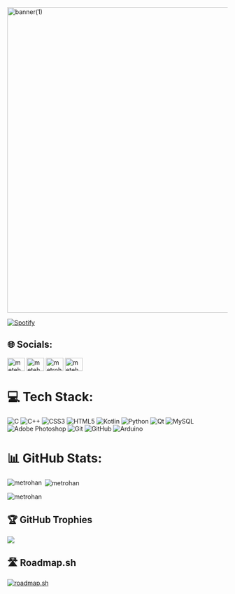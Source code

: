 
<img width="1743" height="697" alt="banner(1)" src="https://github.com/user-attachments/assets/b20207aa-a044-49d8-9a32-b82c10bd94c2" />

[![Spotify](https://novatorem-metehans-projects-dd2c0ea0.vercel.app/api/spotify)](https://open.spotify.com/user/attila6114?si=6d8ab9aac9b541ee)


## 🌐 Socials:
<p align="left">
<a href="https://twitter.com/metehangnn" target="blank"><img align="center" src="https://raw.githubusercontent.com/rahuldkjain/github-profile-readme-generator/master/src/images/icons/Social/twitter.svg" alt="metehangnn" height="30" width="40" /></a>
<a href="https://linkedin.com/in/metehangunen" target="blank"><img align="center" src="https://raw.githubusercontent.com/rahuldkjain/github-profile-readme-generator/master/src/images/icons/Social/linked-in-alt.svg" alt="metehangunen" height="30" width="40" /></a>
<a href="https://www.hackerrank.com/metrohan" target="blank"><img align="center" src="https://raw.githubusercontent.com/rahuldkjain/github-profile-readme-generator/master/src/images/icons/Social/hackerrank.svg" alt="metrohan" height="30" width="40" /></a>
<a href="https://www.kaggle.com/metehangunen" target="blank"><img align="center" src="https://raw.githubusercontent.com/rahuldkjain/github-profile-readme-generator/master/src/images/icons/Social/kaggle.svg" alt="metehangunen" height="30" width="40" /></a>
</p>

# 💻 Tech Stack:
![C](https://img.shields.io/badge/c-%2300599C.svg?style=for-the-badge&logo=c&logoColor=white) ![C++](https://img.shields.io/badge/c++-%2300599C.svg?style=for-the-badge&logo=c%2B%2B&logoColor=white) ![CSS3](https://img.shields.io/badge/css3-%231572B6.svg?style=for-the-badge&logo=css3&logoColor=white) ![HTML5](https://img.shields.io/badge/html5-%23E34F26.svg?style=for-the-badge&logo=html5&logoColor=white) ![Kotlin](https://img.shields.io/badge/kotlin-%237F52FF.svg?style=for-the-badge&logo=kotlin&logoColor=white) ![Python](https://img.shields.io/badge/python-3670A0?style=for-the-badge&logo=python&logoColor=ffdd54) ![Qt](https://img.shields.io/badge/Qt-%23217346.svg?style=for-the-badge&logo=Qt&logoColor=white) ![MySQL](https://img.shields.io/badge/mysql-4479A1.svg?style=for-the-badge&logo=mysql&logoColor=white) ![Adobe Photoshop](https://img.shields.io/badge/adobe%20photoshop-%2331A8FF.svg?style=for-the-badge&logo=adobe%20photoshop&logoColor=white) ![Git](https://img.shields.io/badge/git-%23F05033.svg?style=for-the-badge&logo=git&logoColor=white) ![GitHub](https://img.shields.io/badge/github-%23121011.svg?style=for-the-badge&logo=github&logoColor=white) ![Arduino](https://img.shields.io/badge/-Arduino-00979D?style=for-the-badge&logo=Arduino&logoColor=white)

# 📊 GitHub Stats:
<p><img align="left" src="https://github-readme-stats.vercel.app/api/top-langs?username=metrohan&show_icons=true&locale=en&layout=compact&theme=radical&hide_border=false" alt="metrohan" /></p>
<p>&nbsp;<img align="center" src="https://github-readme-stats.vercel.app/api?username=metrohan&theme=radical&hide_border=false&show_icons=true&locale=en" alt="metrohan" /></p>
<p><img align="center" src="https://github-readme-streak-stats.herokuapp.com/?user=metrohan&theme=radical&hide_border=false" alt="metrohan" /></p>

## 🏆 GitHub Trophies
![](https://github-profile-trophy.vercel.app/?username=Metrohan&theme=radical&no-frame=false&no-bg=false&margin-w=4)

## 🛣️ Roadmap.sh
[![roadmap.sh](https://roadmap.sh/card/tall/67b8f2f2a8c88d6e35dcf325?variant=dark)](https://roadmap.sh)

